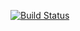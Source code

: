 [![Build Status](https://travis-ci.org/mgodave/netty-protobuf-rpc.png)](https://travis-ci.org/mgodave/netty-protobuff-rpc)

